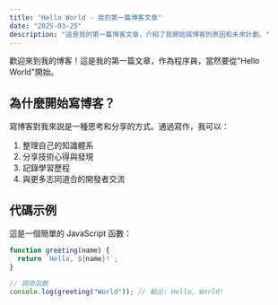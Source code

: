 ```yaml
---
title: "Hello World - 我的第一篇博客文章"
date: "2025-03-25"
description: "這是我的第一篇博客文章，介紹了我開始寫博客的原因和未來計劃。"
---
```


歡迎來到我的博客！這是我的第一篇文章，作為程序員，當然要從"Hello World"開始。

## 為什麼開始寫博客？

寫博客對我來説是一種思考和分享的方式。通過寫作，我可以：

1. 整理自己的知識體系
2. 分享技術心得與發現
3. 記錄學習歷程
4. 與更多志同道合的開發者交流

## 代碼示例

這是一個簡單的 JavaScript 函數：

```javascript
function greeting(name) {
  return `Hello, ${name}!`;
}

// 調用函數
console.log(greeting("World")); // 輸出: Hello, World!
```
